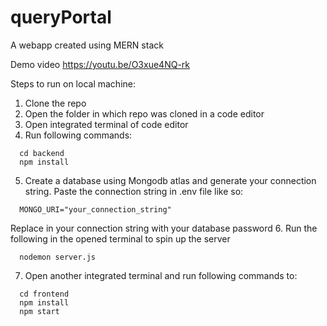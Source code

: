 # queryPortal

A webapp created using MERN stack

Demo video
https://youtu.be/O3xue4NQ-rk


Steps to run on local machine:
1. Clone the repo
2. Open the folder in which repo was cloned in a code editor 
3. Open integrated terminal of code editor
4. Run following commands:
```
  cd backend
  npm install
```
5. Create a database using Mongodb atlas and generate your connection string. Paste the connection string in .env file like so:
```
  MONGO_URI="your_connection_string"
```
Replace <password> in your connection string with your database password
6. Run the following in the opened terminal to spin up the server
```
  nodemon server.js
```
7. Open another integrated terminal and run following commands to:
```
  cd frontend
  npm install
  npm start
```
